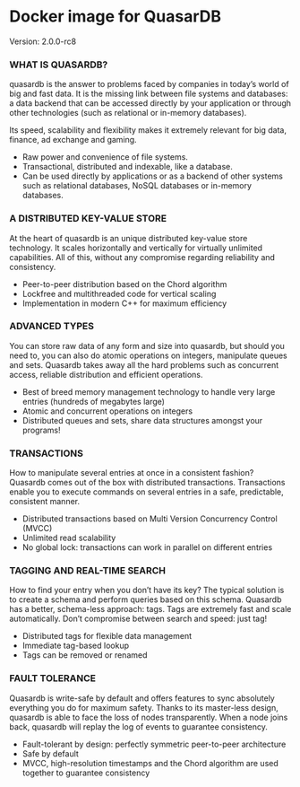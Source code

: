 # Docker image for QuasarDB

Version: 2.0.0-rc8

### WHAT IS QUASARDB?

quasardb is the answer to problems faced by companies in today’s world of big and fast data. It is the missing link between file systems and databases: a data backend that can be accessed directly by your application or through other technologies (such as relational or in-memory databases).

Its speed, scalability and flexibility makes it extremely relevant for big data, finance, ad exchange and gaming.

- Raw power and convenience of file systems.
- Transactional, distributed and indexable, like a database.
- Can be used directly by applications or as a backend of other systems such as relational databases, NoSQL databases or in-memory databases.

### A DISTRIBUTED KEY-VALUE STORE

At the heart of quasardb is an unique distributed key-value store technology. It scales horizontally and vertically for virtually unlimited capabilities. All of this, without any compromise regarding reliability and consistency.

- Peer-to-peer distribution based on the Chord algorithm
- Lockfree and multithreaded code for vertical scaling
- Implementation in modern C++ for maximum efficiency

### ADVANCED TYPES

You can store raw data of any form and size into quasardb, but should you need to, you can also do atomic operations on integers, manipulate queues and sets. Quasardb takes away all the hard problems such as concurrent access, reliable distribution and efficient operations.

- Best of breed memory management technology to handle very large entries (hundreds of megabytes large)
- Atomic and concurrent operations on integers
- Distributed queues and sets, share data structures amongst your programs!

### TRANSACTIONS

How to manipulate several entries at once in a consistent fashion? Quasardb comes out of the box with distributed transactions. Transactions enable you to execute commands on several entries in a safe, predictable, consistent manner.

- Distributed transactions based on Multi Version Concurrency Control (MVCC)
- Unlimited read scalability
- No global lock: transactions can work in parallel on different entries

### TAGGING AND REAL-TIME SEARCH

How to find your entry when you don’t have its key? The typical solution is to create a schema and perform queries based on this schema. Quasardb has a better, schema-less approach: tags. Tags are extremely fast and scale automatically. Don’t compromise between search and speed: just tag!

- Distributed tags for flexible data management
- Immediate tag-based lookup
- Tags can be removed or renamed

### FAULT TOLERANCE

Quasardb is write-safe by default and offers features to sync absolutely everything you do for maximum safety. Thanks to its master-less design, quasardb is able to face the loss of nodes transparently. When a node joins back, quasardb will replay the log of events to guarantee consistency.

- Fault-tolerant by design: perfectly symmetric peer-to-peer architecture
- Safe by default
- MVCC, high-resolution timestamps and the Chord algorithm are used together to guarantee consistency

